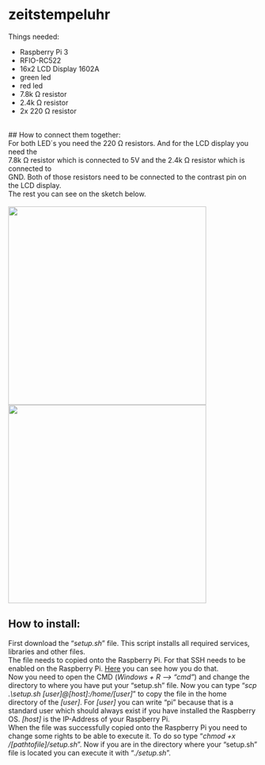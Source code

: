 # zeitstempeluhr
Things needed:<br>
- Raspberry Pi 3<br>
- RFIO-RC522<br>
- 16x2 LCD Display 1602A<br>
- green led<br>
- red led<br>
- 7.8k Ω resistor<br>
- 2.4k Ω resistor<br>
- 2x 220 Ω resistor<br>
<br>
## How to connect them together:<br>
For both LED´s you need the 220 Ω resistors. And for the LCD display you need the<br>
7.8k Ω resistor which is connected to 5V and the 2.4k Ω resistor which is connected to<br>
GND. Both of those resistors need to be connected to the contrast pin on the LCD display.<br>
The rest you can see on the sketch below.<br>
<br>
<img src="https://github.com/l3pic/zeitstempeluhr/assets/43809826/3239bce0-c845-47a5-8cd6-17c99981fa6d" height="400px">
<img src="https://github.com/l3pic/zeitstempeluhr/assets/43809826/a2cc2858-8749-4952-968d-76d5a2dd40de" height="400px">

## How to install:<br>
First download the “_setup.sh_” file. This script installs all required services, libraries and
other files.<br>
The file needs to copied onto the Raspberry Pi. For that SSH needs to be enabled on the
Raspberry Pi. [Here](https://www.elektronik-kompendium.de/sites/raspberry-pi/1906281.htm) you can see how you do that.<br>
Now you need to open the CMD (_Windows + R --> “cmd”_) and change the directory to
where you have put your “setup.sh” file. Now you can type
“_scp .\setup.sh [user]@[host]:/home/[user]_” to copy the file in the home directory of
the _[user]_. For _[user]_ you can write “pi” because that is a standard user which should
always exist if you have installed the Raspberry OS. _[host]_ is the IP-Address of your
Raspberry Pi.<br>
When the file was successfully copied onto the Raspberry Pi you need to change some
rights to be able to execute it. To do so type “_chmod +x /[pathtofile]/setup.sh_”.
Now if you are in the directory where your “setup.sh” file is located you can execute it with
“_./setup.sh_”.
